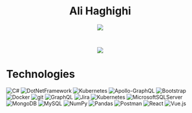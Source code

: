 <h1 align="center">Ali Haghighi</h1>

<p align="center">
 <a href="https://www.linkedin.com/in/Ali-s-Haghighi" target="_blank">
  <img src="https://img.icons8.com/fluent/48/000000/linkedin.png" />
 </a>
  
</p>

</br>

<p align="center">
 <a href="#" alt="Ali Haghighi's github stats">
  <img src="https://github-readme-stats.vercel.app/api?username=codingbrushup&theme=tokyonight&show_icons=true" />
 </a>
</p>


# Technologies
![C#](https://img.shields.io/badge/C%20Sharp-336699?style=for-the-badge&logo=C-Sharp)
![DotNetFramework](https://img.shields.io/badge/.Net%20Framework-%230A0FFF.svg?style=for-the-badge&logo=.Net&logoColor=white)
![Kubernetes](https://img.shields.io/badge/kubernetes-%23326ce5.svg?style=for-the-badge&logo=kubernetes&logoColor=white)
![Apollo-GraphQL](https://img.shields.io/badge/-ApolloGraphQL-311C87?style=for-the-badge&logo=apollo-graphql)
![Bootstrap](https://img.shields.io/badge/bootstrap-%23563D7C.svg?style=for-the-badge&logo=bootstrap&logoColor=white)
![Docker](https://img.shields.io/badge/docker-%230db7ed.svg?style=for-the-badge&logo=docker&logoColor=white)
![git](https://img.shields.io/badge/Git-F05032?style=for-the-badge&logo=git&logoColor=white)
![GraphQL](https://img.shields.io/badge/-GraphQL-E10098?style=for-the-badge&logo=graphql&logoColor=white)
![Jira](https://img.shields.io/badge/jira-%230A0FFF.svg?style=for-the-badge&logo=jira&logoColor=white)
![Kubernetes](https://img.shields.io/badge/kubernetes-%23326ce5.svg?style=for-the-badge&logo=kubernetes&logoColor=white)
![MicrosoftSQLServer](https://img.shields.io/badge/Microsoft%20SQL%20Server-CC2927?style=for-the-badge&logo=microsoft%20sql%20server&logoColor=white)
![MongoDB](https://img.shields.io/badge/MongoDB-%234ea94b.svg?style=for-the-badge&logo=mongodb&logoColor=white)
![MySQL](https://img.shields.io/badge/mysql-%2300f.svg?style=for-the-badge&logo=mysql&logoColor=white)
![NumPy](https://img.shields.io/badge/numpy-%23013243.svg?style=for-the-badge&logo=numpy&logoColor=white)
![Pandas](https://img.shields.io/badge/pandas-%23150458.svg?style=for-the-badge&logo=pandas&logoColor=white)
![Postman](https://img.shields.io/badge/Postman-FF6C37?style=for-the-badge&logo=postman&logoColor=white)
![React](https://img.shields.io/badge/react-%2320232a.svg?style=for-the-badge&logo=react&logoColor=%2361DAFB)
![Vue.js](https://img.shields.io/badge/vuejs-%2335495e.svg?style=for-the-badge&logo=vuedotjs&logoColor=%234FC08D)
